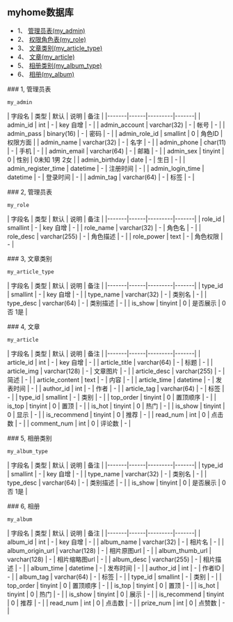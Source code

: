 ## myhome数据库

* 1、 [管理员表(my_admin)](#1)
* 2、 [权限角色表(my_role)](#2)
* 3、 [文章类别(my_article_type)](#3)
* 4、 [文章(my_article)](#4)
* 5、 [相册类别(my_album_type)](#5)
* 6、 [相册(my_album)](#6)


<span id="1"/>
### 1, 管理员表

```my_admin```

| 字段名 | 类型 | 默认 | 说明 | 备注 |
|-------|------|---------|-------|
| admin_id | int | - | key 自增 | - |
| admin_account | varchar(32) | - | 帐号 | - |
| admin_pass | binary(16) | - | 密码 | - |
| admin_role_id | smallint | 0 | 角色ID | 权限方面 |
| admin_name | varchar(32) | - | 名字 | - |
| admin_phone | char(11) | - | 手机 | - |
| admin_email | varchar(64) | - | 邮箱 | - |
| admin_sex | tinyint | 0 | 性别 | 0未知 1男 2女 |
| admin_birthday | date | - | 生日 | - |
| admin_register_time | datetime | - | 注册时间 | - |
| admin_login_time | datetime | - | 登录时间 | - |
| admin_tag | varchar(64) | - | 标签 | - |


<span id="2"/>
### 2, 管理员表

```my_role```

| 字段名 | 类型 | 默认 | 说明 | 备注 |
|-------|------|---------|-------|
| role_id | smallint | - | key 自增 | - |
| role_name | varchar(32) | - | 角色名 | - |
| role_desc | varchar(255) | - | 角色描述 | - |
| role_power | text | - | 角色权限 | - |


<span id="3"/>
### 3, 文章类别

```my_article_type```

| 字段名 | 类型 | 默认 | 说明 | 备注 |
|-------|------|---------|-------|
| type_id | smallint | - | key 自增 | - |
| type_name | varchar(32) | - | 类别名 | - |
| type_desc | varchar(64) | - | 类别描述 | - |
| is_show | tinyint | 0 | 是否展示 | 0否 1是 |


<span id="4"/>
### 4, 文章

```my_article```

| 字段名 | 类型 | 默认 | 说明 | 备注 |
|-------|------|---------|-------|
| article_id | int | - | key 自增 | - |
| article_title | varchar(64) | - | 标题 | - |
| article_img | varchar(128) | - | 文章图片 | - |
| article_desc | varchar(255) | - | 简述 | - |
| article_content | text | - | 内容 | - |
| article_time | datetime | - | 发表时间 | - |
| author_id | int | - | 作者 | - |
| article_tag | varchar(64) | - | 标签 | - |
| type_id | smallint | - | 类别 | - |
| top_order | tinyint | 0 | 置顶顺序 | - |
| is_top | tinyint | 0 | 置顶 | - |
| is_hot | tinyint | 0 | 热门 | - |
| is_show | tinyint | 0 | 显示 | - |
| is_recommend | tinyint | 0 | 推荐 | - |
| read_num | int | 0 | 点击数 | - |
| comment_num | int | 0 | 评论数 | - |



<span id="5"/>
### 5, 相册类别

```my_album_type```

| 字段名 | 类型 | 默认 | 说明 | 备注 |
|-------|------|---------|-------|
| type_id | smallint | - | key 自增 | - |
| type_name | varchar(32) | - | 类别名 | - |
| type_desc | varchar(64) | - | 类别描述 | - |
| is_show | tinyint | 0 | 是否展示 | 0否 1是 |


<span id="6"/>
### 6, 相册

```my_album```

| 字段名 | 类型 | 默认 | 说明 | 备注 |
|-------|------|---------|-------|
| album_id | int | - | key 自增 | - |
| album_name | varchar(32) | - | 相片名 | - |
| album_origin_url | varchar(128) | - | 相片原图url | - |
| album_thumb_url | varchar(128) | - | 相片缩略图url | - |
| album_desc | varchar(255) | - | 相片描述 | - |
| album_time | datetime | - | 发布时间 | - |
| author_id | int | - | 作者ID | - |
| album_tag | varchar(64) | - | 标签 | - |
| type_id | smallint | - | 类别 | - |
| top_order | tinyint | 0 | 置顶顺序 | - |
| is_top | tinyint | 0 | 置顶 | - |
| is_hot | tinyint | 0 | 热门 | - |
| is_show | tinyint | 0 | 展示 | - |
| is_recommend | tinyint | 0 | 推荐 | - |
| read_num | int | 0 | 点击数 | - |
| prize_num | int | 0 | 点赞数 | - |